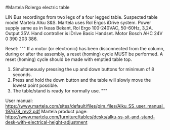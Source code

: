 #Martela Rolergo electric table

LIN Bus recordings from two legs of a four legged table. Suspected table model Martela Alku S&S. Martela uses Rol Ergos iDrive system. Power supply same as in Ikeas Bekant, Rol Ergo 100-240VAC, 50-60Hz, 3,2A. Output 35V. Hand controller is iDrive Basic Handset. Motor Bosch AHC 24V 0 390 203 386.

Reset:
"""
If a motor (or electronic) has been disconnected from the column, during or after the assembly, a reset (homing) cycle MUST be performed. A reset (homing) cycle should be made with emptied table
top.
1. Simultaneously pressing the up and down buttons for minimum of 8 seconds.
2. Press and hold the down button and the table will slowly move the lowest
point possible.
3. The table/stand is ready for normally use.
"""

User manual:
https://www.martela.com/sites/default/files/pim_files/Alku_SS_user_manual_197678_rev2.pdf
Martela product page:
https://www.martela.com/furniture/tables/desks/alku-ss-sit-and-stand-desk-with-electrical-height-adjustment
